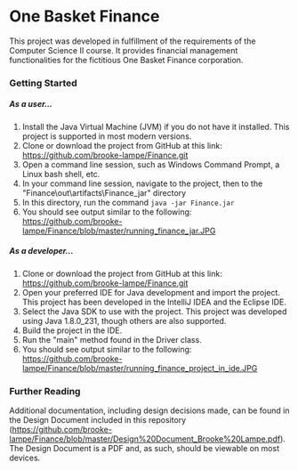 # One Basket Finance
This project was developed in fulfillment of the requirements of the Computer Science II course. It provides financial management functionalities for the fictitious One Basket Finance corporation.

### Getting Started
##### As a user...
1. Install the Java Virtual Machine (JVM) if you do not have it installed. This project is supported in most modern versions.
2. Clone or download the project from GitHub at this link: https://github.com/brooke-lampe/Finance.git
3. Open a command line session, such as Windows Command Prompt, a Linux bash shell, etc.
4. In your command line session, navigate to the project, then to the "Finance\out\artifacts\Finance_jar" directory
5. In this directory, run the command ``java -jar Finance.jar``
6. You should see output similar to the following: https://github.com/brooke-lampe/Finance/blob/master/running_finance_jar.JPG

##### As a developer...
1. Clone or download the project from GitHub at this link: https://github.com/brooke-lampe/Finance.git
2. Open your preferred IDE for Java development and import the project. This project has been developed in the IntelliJ IDEA and the Eclipse IDE.
3. Select the Java SDK to use with the project. This project was developed using Java 1.8.0_231, though others are also supported.
4. Build the project in the IDE.
5. Run the "main" method found in the Driver class.
6. You should see output similar to the following: https://github.com/brooke-lampe/Finance/blob/master/running_finance_project_in_ide.JPG

### Further Reading
Additional documentation, including design decisions made, can be found in the Design Document included in this repository (https://github.com/brooke-lampe/Finance/blob/master/Design%20Document_Brooke%20Lampe.pdf). The Design Document is a PDF and, as such, should be viewable on most devices.
